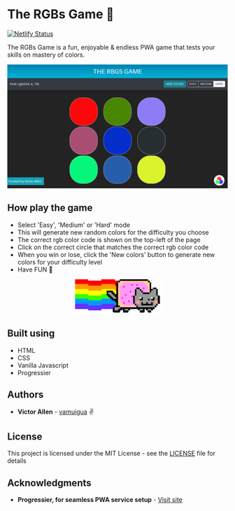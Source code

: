 # The RGBs Game 🌈

[![Netlify Status](https://api.netlify.com/api/v1/badges/c3b9817a-7ad4-4f29-b540-06dbc1f9e8e6/deploy-status)](https://app.netlify.com/sites/rgbs/deploys)

The RGBs Game is a fun, enjoyable & endless PWA game that tests your skills on mastery of colors.

![App screenshot](assets/images/screenshot.png)

## How play the game

- Select 'Easy', 'Medium' or 'Hard' mode
- This will generate new random colors for the difficulty you choose
- The correct rgb color code is shown on the top-left of the page
- Click on the correct circle that matches the correct rgb color code
- When you win or lose, click the 'New colors' button to generate new colors for your difficulty level
- Have FUN 🎉

<p align="center">
  <img src="assets/images/nyan-cat.gif">
</p>

## Built using

- HTML
- CSS
- Vanilla Javascript
- Progressier

## Authors

- **Victor Allen** - [vamuigua](https://github.com/vamuigua) :v:

## License

This project is licensed under the MIT License - see the [LICENSE](LICENSE) file for details

## Acknowledgments

- **Progressier, for seamless PWA service setup** - [Visit site](https://progressier.com/)
